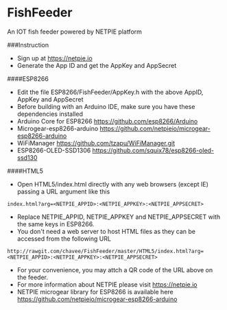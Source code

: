# FishFeeder
An IOT fish feeder powered by NETPIE platform

###Instruction

- Sign up at https://netpie.io
- Generate the App ID and get the AppKey and AppSecret

####ESP8266
- Edit the file ESP8266/FishFeeder/AppKey.h with the above AppID, AppKey and AppSecret
- Before building with an Arduino IDE, make sure you have these dependencies installed
 - Arduino Core for ESP8266 https://github.com/esp8266/Arduino
 - Microgear-esp8266-arduino https://github.com/netpieio/microgear-esp8266-arduino
 - WiFiManager https://github.com/tzapu/WiFiManager.git
 - ESP8266-OLED-SSD1306 https://github.com/squix78/esp8266-oled-ssd130

####HTML5
- Open HTML5/index.html directly with any web browsers (except IE) passing a URL argument like this
```
index.html?arg=<NETPIE_APPID>:<NETPIE_APPKEY>:<NETPIE_APPSECRET>
```
- Replace NETPIE_APPID, NETPIE_APPKEY and NETPIE_APPSECRET with the same keys in ESP8266.
- You don't need a web server to host HTML files as they can be accessed from the following URL
```
http://rawgit.com/chavee/FishFeeder/master/HTML5/index.html?arg=<NETPIE_APPID>:<NETPIE_APPKEY>:<NETPIE_APPSECRET>
```
- For your convenience, you may attch a QR code of the URL above on the feeder.
- For more information about NETPIE please visit https://netpie.io
- NETPIE microgear library for ESP8266 is available here
https://github.com/netpieio/microgear-esp8266-arduino

